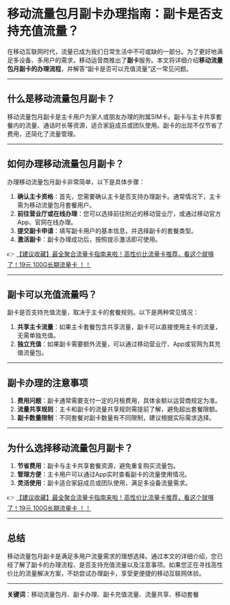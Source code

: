 # 移动流量包月副卡办理指南：副卡是否支持充值流量？

在移动互联网时代，流量已成为我们日常生活中不可或缺的一部分。为了更好地满足多设备、多用户的需求，移动运营商推出了**副卡**服务。本文将详细介绍**移动流量包月副卡的办理流程**，并解答“副卡是否可以充值流量”这一常见问题。

---

## 什么是移动流量包月副卡？

移动流量包月副卡是主卡用户为家人或朋友办理的附属SIM卡。副卡与主卡共享套餐内的流量、通话时长等资源，适合家庭成员或团队使用。副卡的出现不仅节省了费用，还简化了流量管理。

---

## 如何办理移动流量包月副卡？

办理移动流量包月副卡非常简单，以下是具体步骤：

1. **确认主卡资格**：首先，您需要确认主卡是否支持办理副卡。通常情况下，主卡需为移动流量包月套餐用户。
2. **前往营业厅或在线办理**：您可以选择前往附近的移动营业厅，或通过移动官方App、官网在线办理。
3. **提交副卡申请**：填写副卡用户的基本信息，并选择副卡的套餐类型。
4. **激活副卡**：副卡办理成功后，按照提示激活即可使用。

👉 [【建议收藏】最全聚合流量卡指南来啦！高性价比流量卡推荐，看这个就够了！19元 100G长期流量卡 ！！](https://bit.ly/Liuliangka)

---

## 副卡可以充值流量吗？

副卡是否支持充值流量，取决于主卡的套餐规则。以下是两种常见情况：

1. **共享主卡流量**：如果主卡套餐包含共享流量，副卡可以直接使用主卡的流量，无需单独充值。
2. **独立充值**：如果副卡需要额外流量，可以通过移动营业厅、App或官网为其充值流量包。

---

## 副卡办理的注意事项

1. **费用问题**：副卡通常需要支付一定的月租费用，具体金额以运营商规定为准。
2. **流量共享规则**：主卡和副卡的流量共享规则需提前了解，避免超出套餐限额。
3. **副卡数量限制**：不同套餐对副卡数量有不同限制，建议根据实际需求选择。

---

## 为什么选择移动流量包月副卡？

1. **节省费用**：副卡与主卡共享套餐资源，避免重复购买流量包。
2. **管理方便**：主卡用户可以通过App实时查看副卡的流量使用情况。
3. **灵活使用**：副卡适合家庭成员或团队使用，满足多设备流量需求。

👉 [【建议收藏】最全聚合流量卡指南来啦！高性价比流量卡推荐，看这个就够了！19元 100G长期流量卡 ！！](https://bit.ly/Liuliangka)

---

## 总结

移动流量包月副卡是满足多用户流量需求的理想选择。通过本文的详细介绍，您已经了解了副卡的办理流程、是否支持充值流量以及注意事项。如果您正在寻找高性价比的流量解决方案，不妨尝试办理副卡，享受更便捷的移动互联网体验。

---

**关键词**：移动流量包月、副卡办理、副卡充值流量、流量共享、移动套餐